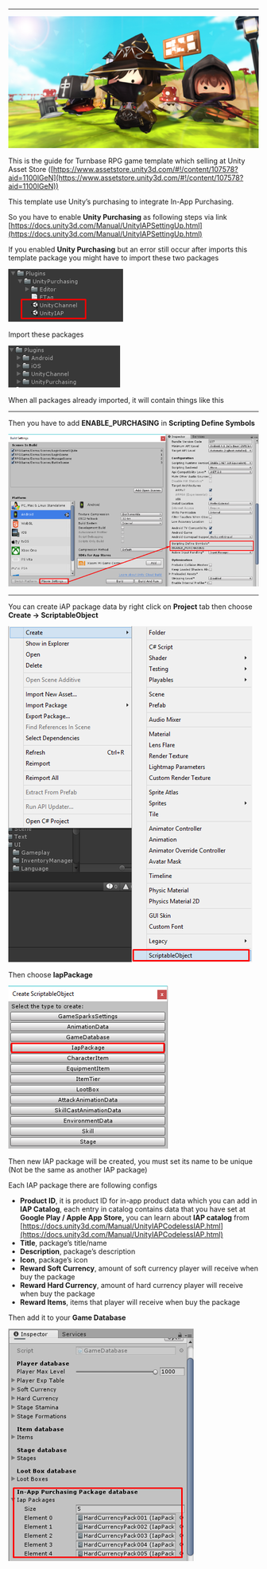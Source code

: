 * * *

![](../images/1-8wsUh8HvDr029jiolcp9A.png)

This is the guide for Turnbase RPG game template which selling at Unity Asset Store ([https://www.assetstore.unity3d.com/#!/content/107578?aid=1100lGeN](https://www.assetstore.unity3d.com/#!/content/107578?aid=1100lGeN))

This template use Unity’s purchasing to integrate In-App Purchasing.

So you have to enable **Unity Purchasing** as following steps via link [https://docs.unity3d.com/Manual/UnityIAPSettingUp.html](https://docs.unity3d.com/Manual/UnityIAPSettingUp.html)

If you enabled **Unity Purchasing** but an error still occur after imports this template package you might have to import these two packages

![](../images/0H6BZofmpB5gW0cDR.png)

Import these packages

![](../images/1dVRmCLLsNw46dY87UZPM7Q.png)

When all packages already imported, it will contain things like this

* * *

Then you have to add **ENABLE\_PURCHASING** in **Scripting Define Symbols**

![](../images/1QbHubwVgiGx5B8CHXtbbaA.png)

* * *

You can create iAP package data by right click on **Project** tab then choose **Create -> ScriptableObject**

![](../images/0rsZ8kqpVVa_Ben7C.png)

Then choose **IapPackage**

![](../images/17jC2ZwLdM3ewumoisd83UQ.png)

Then new IAP package will be created, you must set its name to be unique (Not be the same as another IAP package)

Each IAP package there are following configs

*   **Product ID**, it is product ID for in-app product data which you can add in **IAP Catalog**, each entry in catalog contains data that you have set at **Google Play / Apple App Store,** you can learn about **IAP catalog** from [https://docs.unity3d.com/Manual/UnityIAPCodelessIAP.html](https://docs.unity3d.com/Manual/UnityIAPCodelessIAP.html)
*   **Title**, package’s title/name
*   **Description**, package’s description
*   **Icon**, package’s icon
*   **Reward Soft Currency**, amount of soft currency player will receive when buy the package
*   **Reward Hard Currency**, amount of hard currency player will receive when buy the package
*   **Reward Items**, items that player will receive when buy the package

Then add it to your **Game Database**

![](../images/1_DvKxRF285diuZVp4toicw.png)